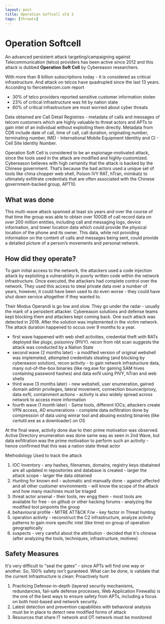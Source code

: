 ```yaml
---
layout: post
title: Operation Softcell old 3
tags: [threats]
---
```

# Operation Softcell

An advanced persistent attack targeting/campaigning against Telecommunication (telco) providers has been active since 2012 and this attack is dubbed **Operation Soft Cell** by Cybereason researchers.

With more than 8 billion subscriptions today - it is considered as critical infrastructure. And attack on telcos have quadrupled since the last 13 years. According to fiercetelecom.com report
- 30% of telco providers reported sensitive customer information stolen
- 23% of critical infrastructure was hit by nation state
- 60% of critical infrastructure are most worried about cyber threats

Data obtained are Call Detail Registries - metadata of calls and messages of telcom customers which are highly valuable to threat actors and APTs to gain intel of an individual without exploiting them directly. Metadata from CDR include date of call, time of call, call duration, originating number, terminating number, IMEI - International Mobile Equipment Identitiy and CI - Cell Site Identity Number.

Operation Soft Cell is considered to be an espionage-motivated attack, since the tools used in the attack are modified and highly-customized. Cybereason believes with high certainity that the attack is backed by the Chinese government. That’s because the bad actors used a unique set of tools like china chopper web shell, Poison IVY RAT, hTran, mimikatz to ultimately exfiltrate credentials that are often associated with the Chinese government-backed group, APT10.

## What was done
This multi-wave attack spanned at least six years and over the course of that time the group was able to obtain over 100GB of call record data on over 200 million entities, including call and messaging logs, device information, and tower location data which could provide the physical location of the phone and its owner. This data, while not providing information on the content of calls and messages being sent, could provide a detailed picture of a person’s movements and personal network.

## How did they operate?
To gain initial access to the network, the attackers used a code injection attack by exploiting a vulnerability in poorly written code within the network infrastructure. Once executed, the attackers had complete control over the network. They used this access to steal private data over a number of years, however, it could have been used to do even worse - they could have shut down service altogether if they wanted to.

Their Modus Operandi is go low and slow. They go under the radar - usually the mark of a persistent attacker. Cybereason solutions and defense teams kept blocking them and attackers kept coming back.
One such attack was detected in 2018. After the solution was implemented in the victim network. The attack duration happened to occus over 9 months to a year.

- first wave happened with web shell activities, credential theft with RATs deployed like plugx, poisonivy (PIVY). recon from nbt scan suggests the attack was conducted by a Nation State 
- second wave (2 months later) - a modified version of original webshell was implemeted, attempted credentials stealing (and blocking by cybereason solution), recon activity - to gain network infrastucture data, many out-of-the-box binaries (like reg.exe for gaining SAM hives containing password hashes) and data exfil using PIVY, hTran and web shells 
- third wave (3 months later) - new webshell, user enumeration, gained domain admin privileges, lateral movement, connection bouncer/proxy, data exfil, containment actions - activity is also widely spread across network to access more information
- fourth wave (1 month later) - Same tools, different IOCs; attackers create VPN access, AD enumerations - complete data exfiltration done by compression of data using winrar tool and abusing existing binaries (like certutil.exe as a downloader) on OS

At the final wave, activity done due to their prime motivation was observed. Active Directory enumeration was done same way as seen in 2nd Wave, but data exfiltration was the prime motivation to perform such an activity - hence confirmed that this was a nation state threat actor 

Methodology Used to track the attack
1. IOC Inventory - any hashes, filenames, domains, registry keys obatained are all updated in repositories and database is created - larger the attack scope - larger the data obtained
2. Hunting for known evil - automatic and manually done - against affected and all other customer environments - will know the scope of the attack and how many machines must be triaged
3. threat actor arsenal - their tools, rev engg them - most tools are available for free - on github or other hacking forums - analyzing the modified tool pinpoints the group
4. behavioural profile - MITRE ATT&CK F/w - key factor in Threat hunting 
5. operation activity - reconstruct the C2 infrastructure, analyze activity patterns to gain more specific intel (like time) on group of operation geographically
6. suspects - very careful about the attribution - decided that it's chinese (after analyzing the tools, techniques, infrastructure, motives)

## Safety Measures
It's very difficult to "seal the gates" - since APTs will find one way or another. So, 100% safety isn't guranteed. What can be done, is validate that the current Infrastructure is clean: Proactively hunt

1. Practicing Defense-in-depth (layered security mechanisms, redundancies, fail-safe defense processes, Web Application Firewalls) is the one of the best ways to ensure safety from APTs, including a focus on both host-based and network security.
2. Latest detection and prevention capabilities with behavioral analysis must be in place to detect new modified forms of attack
3. Resources that share IT network and OT network must be monitored
